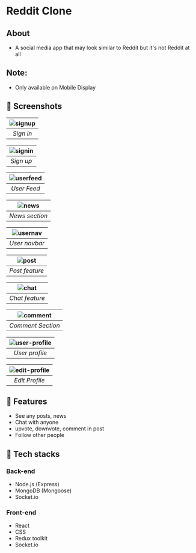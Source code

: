 # Reddit Clone 
## About
* A social media app that may look similar to Reddit but it's not Reddit at all

## Note:
* Only available on Mobile Display

## 👾 Screenshots

| ![signup](https://github.com/thanhlocdev-01/social-media-reddit/assets/88845761/ac38c922-b28f-46c7-8422-6a08de07e563) | 
|:--:| 
| *Sign in* |

| ![signin](https://github.com/thanhlocdev-01/social-media-reddit/assets/88845761/c0e3b4aa-7014-43cc-bbc3-0cf947fec88c) | 
|:--:| 
| *Sign up* |

| ![userfeed](https://github.com/thanhlocdev-01/social-media-reddit/assets/88845761/8be6fd4f-bdb0-4aa9-9ada-c5f0d84155dc) | 
|:--:| 
| *User Feed* |

| ![news](https://github.com/thanhlocdev-01/social-media-reddit/assets/88845761/2a4e88ca-bad5-4b93-923f-40fa64508cdc) | 
|:--:| 
| *News section* |

| ![usernav](https://github.com/thanhlocdev-01/social-media-reddit/assets/88845761/8c59ce5e-8c74-468b-b816-d61e4e94f7db) | 
|:--:| 
| *User navbar* |

| ![post](https://github.com/thanhlocdev-01/social-media-reddit/assets/88845761/d9b9fd1a-3e88-4f4a-aa33-48d503bd4462) | 
|:--:| 
| *Post feature* |

| ![chat](https://github.com/thanhlocdev-01/social-media-reddit/assets/88845761/6017974d-b5cb-4282-bbb7-f878e186f313) | 
|:--:| 
| *Chat feature* |

| ![comment](https://github.com/thanhlocdev-01/social-media-reddit/assets/88845761/3cd8aad2-d2f1-47ee-a691-9feafc15011e) | 
|:--:| 
| *Comment Section* |

| ![user-profile](https://github.com/thanhlocdev-01/social-media-reddit/assets/88845761/5e4a3936-9b59-41e7-a5dc-5f2eca8211f3) | 
|:--:| 
| *User profile* |

| ![edit-profile](https://github.com/thanhlocdev-01/social-media-reddit/assets/88845761/354093c8-b064-49f8-a1ea-2a6cf5b3cce8) | 
|:--:| 
| *Edit Profile* |

## 🤖 Features
* See any posts, news
* Chat with anyone
* upvote, downvote, comment in post
* Follow other people

## 🤖 Tech stacks
### Back-end
* Node.js (Express)
* MongoDB (Mongoose)
* Socket.io
### Front-end
* React
* CSS
* Redux toolkit
* Socket.io
